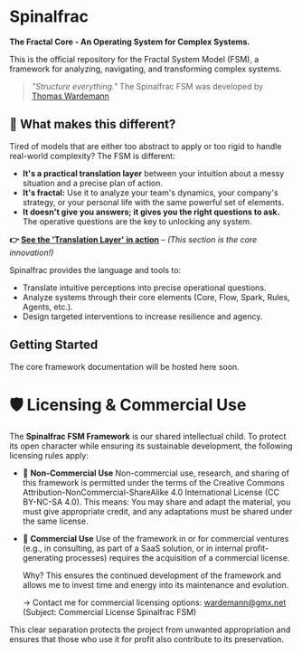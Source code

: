 # Spinalfrac

**The Fractal Core - An Operating System for Complex Systems.**

This is the official repository for the Fractal System Model (FSM), a framework for analyzing, navigating, and transforming complex systems.

> *"Structure everything."*
> The Spinalfrac FSM was developed by [Thomas Wardemann](./ABOUT_THE_AUTHOR.md)
>
## 🚀 What makes this different?

Tired of models that are either too abstract to apply or too rigid to handle real-world complexity? The FSM is different:

*   **It's a practical translation layer** between your intuition about a messy situation and a precise plan of action.
*   **It's fractal:** Use it to analyze your team's dynamics, your company's strategy, or your personal life with the same powerful set of elements.
*   **It doesn't give you answers; it gives you the right questions to ask.** The operative questions are the key to unlocking any system.

**👉 [See the 'Translation Layer' in action](#)** – *(This section is the core innovation!)*

Spinalfrac provides the language and tools to:
- Translate intuitive perceptions into precise operational questions.
- Analyze systems through their core elements (Core, Flow, Spark, Rules, Agents, etc.).
- Design targeted interventions to increase resilience and agency.

## Getting Started

The core framework documentation will be hosted here soon.

# 🛡️ Licensing & Commercial Use

The **Spinalfrac FSM Framework** is our shared intellectual child. To protect its open character while ensuring its sustainable development, the following licensing rules apply:

*   🔰 **Non-Commercial Use**
    Non-commercial use, research, and sharing of this framework is permitted under the terms of the Creative Commons Attribution-NonCommercial-ShareAlike 4.0 International License (CC BY-NC-SA 4.0).
    This means: You may share and adapt the material, you must give appropriate credit, and any adaptations must be shared under the same license.

*   🚀 **Commercial Use**
    Use of the framework in or for commercial ventures (e.g., in consulting, as part of a SaaS solution, or in internal profit-generating processes) requires the acquisition of a commercial license.

    Why? This ensures the continued development of the framework and allows me to invest time and energy into its maintenance and evolution.

    → Contact me for commercial licensing options: wardemann@gmx.net (Subject: Commercial License Spinalfrac FSM)

This clear separation protects the project from unwanted appropriation and ensures that those who use it for profit also contribute to its preservation.
